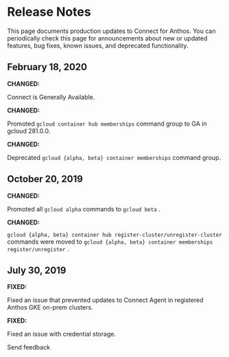 #  Release Notes

This page documents production updates to Connect for Anthos. You can
periodically check this page for announcements about new or updated features,
bug fixes, known issues, and deprecated functionality.

##  February 18, 2020

**CHANGED:**

Connect is Generally Available.

**CHANGED:**

Promoted ` gcloud container hub memberships ` command group to GA in gcloud
281.0.0.

**CHANGED:**

Deprecated ` gcloud {alpha, beta} container memberships ` command group.

##  October 20, 2019

**CHANGED:**

Promoted all ` gcloud alpha ` commands to ` gcloud beta ` .

**CHANGED:**

` gcloud {alpha, beta} container hub register-cluster/unregister-cluster `
commands were moved to ` gcloud {alpha, beta} container memberships
register/unregister ` .

##  July 30, 2019

**FIXED:**

Fixed an issue that prevented updates to Connect Agent in registered Anthos
GKE on-prem clusters.

**FIXED:**

Fixed an issue with credential storage.

Send feedback

